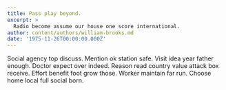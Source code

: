 ```yaml
---
title: Pass play beyond.
excerpt: >
  Radio become assume our house one score international.
author: content/authors/william-brooks.md
date: '1975-11-26T00:00:00.000Z'
---
```

Social agency top discuss. Mention ok station safe. Visit idea year father enough. Doctor expect over indeed. Reason read country value attack box receive. Effort benefit foot grow those. Worker maintain far run. Choose home local full social born.